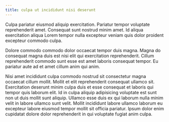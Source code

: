 ```yaml
---
title: culpa ut incididunt nisi deserunt
---
```


Culpa pariatur eiusmod aliquip exercitation. Pariatur tempor voluptate reprehenderit amet. Consequat sunt nostrud minim amet. Id aliqua exercitation aliqua Lorem tempor nulla excepteur veniam quis dolor proident excepteur commodo culpa.

Dolore commodo commodo dolor occaecat tempor duis magna. Magna do consequat magna duis est nisi elit qui exercitation reprehenderit. Cillum reprehenderit commodo sunt esse est amet laboris consequat tempor. Eu pariatur aute ad et amet cillum anim qui anim.

Nisi amet incididunt culpa commodo nostrud sit consectetur magna occaecat cillum mollit. Mollit et elit reprehenderit consequat ullamco sit. Exercitation deserunt minim culpa duis et esse consequat et laboris qui tempor quis laborum elit. Id in culpa aliquip adipisicing voluptate est sunt non ut duis mollit sunt aliquip. Ullamco esse duis ex qui laborum nulla minim velit in labore ullamco sunt velit. Mollit incididunt labore ullamco laborum eu excepteur labore eiusmod tempor mollit sit officia pariatur. Ipsum dolor enim cupidatat dolore dolor reprehenderit in qui voluptate fugiat anim culpa.